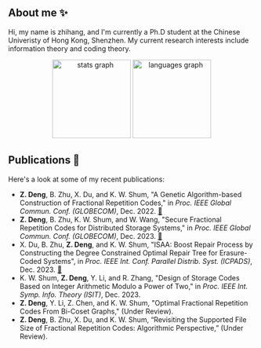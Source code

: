 ## About me ✨
Hi, my name is zhihang, and I'm currently a Ph.D student at the Chinese Univeristy of Hong Kong, Shenzhen.
My current research interests include information theory and coding theory.

<div align="center">
  <img src="https://github-readme-stats.vercel.app/api?username=zhihangdeng&hide_title=false&hide_rank=false&show_icons=true&include_all_commits=true&count_private=true&disable_animations=false&theme=default&locale=en&hide_border=false" height="160" alt="stats graph"  />
  <img src="https://github-readme-stats.vercel.app/api/top-langs?username=zhihangdeng&locale=en&hide_title=false&layout=compact&card_width=320&langs_count=5&theme=default&hide_border=false" height="160" alt="languages graph"  />
</div>

## Publications 📝
Here's a look at some of my recent publications:
- **Z. Deng**, B. Zhu, X. Du, and K. W. Shum, "A Genetic Algorithm-based Construction of Fractional Repetition Codes," in *Proc. IEEE Global Commun. Conf. (GLOBECOM)*, Dec. 2022. [🔗](https://ieeexplore.ieee.org/document/10001507)
- **Z. Deng**, B. Zhu, K. W. Shum, and W. Wang, "Secure Fractional Repetition Codes for Distributed Storage Systems," in *Proc. IEEE Global Commun. Conf. (GLOBECOM)*, Dec. 2023. [🔗](https://ieeexplore.ieee.org/document/10436869)
- X. Du, B. Zhu, **Z. Deng**, and K. W. Shum, "ISAA: Boost Repair Process by Constructing the Degree Constrained Optimal Repair Tree for Erasure-Coded Systems", in *Proc. IEEE Int. Conf. Parallel Distrib. Syst. (ICPADS)*, Dec. 2023. [🔗](https://ieeexplore.ieee.org/document/10475882)
- K. W. Shum, **Z. Deng**, Y. Li, and R. Zhang, "Design of Storage Codes Based on Integer Arithmetic Modulo a Power of Two," in *Proc. IEEE Int. Symp. Info. Theory (ISIT)*, Dec. 2023.
- **Z. Deng**, Y. Li, Z. Chen, and K. W. Shum, "Optimal Fractional Repetition Codes From Bi-Coset Graphs," (Under Review).
- **Z. Deng**, B. Zhu, X. Du, and K. W. Shum, “Revisiting the Supported File Size of Fractional Repetition Codes: Algorithmic Perspective,” (Under Review).
